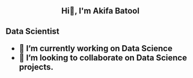 <h2 align=center> Hi👋, I'm Akifa Batool<h2/>
Data Scientist

- 🔭 I’m currently working on Data Science
- 👯 I’m looking to collaborate on Data Science projects.
